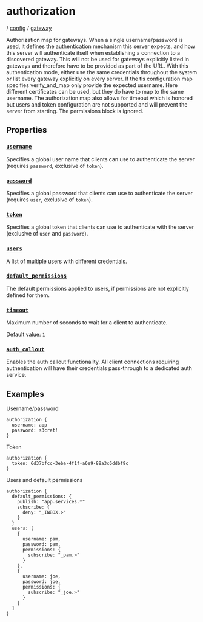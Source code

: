 # authorization

/ [config](/reference/server-config/index.md) / [gateway](/reference/server-config/config/gateway/index.md) 

Authorization map for gateways. When a single username/password is
used, it defines the authentication mechanism this server expects,
and how this server will authenticate itself when establishing
a connection to a discovered gateway. This will not be used for
gateways explicitly listed in gateways and therefore have to be
provided as part of the URL. With this authentication mode, either
use the same credentials throughout the system or list every gateway
explicitly on every server. If the tls configuration map specifies
verify_and_map only provide the expected username. Here different
certificates can be used, but they do have to map to the same username.
The authorization map also allows for timeout which is honored but
users and token configuration are not supported and will prevent the
server from starting. The permissions block is ignored.

## Properties

### [`username`](/reference/server-config/gateway/authorization/username/index.md)

Specifies a global user name that clients can use to authenticate
the server (requires `password`, exclusive of `token`).

### [`password`](/reference/server-config/gateway/authorization/password/index.md)

Specifies a global password that clients can use to authenticate
the server (requires `user`, exclusive of `token`).

### [`token`](/reference/server-config/gateway/authorization/token/index.md)

Specifies a global token that clients can use to authenticate with
the server (exclusive of `user` and `password`).

### [`users`](/reference/server-config/gateway/authorization/users/index.md)

A list of multiple users with different credentials.

### [`default_permissions`](/reference/server-config/gateway/authorization/default_permissions/index.md)

The default permissions applied to users, if permissions are
not explicitly defined for them.

### [`timeout`](/reference/server-config/gateway/authorization/timeout/index.md)

Maximum number of seconds to wait for a client to authenticate.

Default value: `1`

### [`auth_callout`](/reference/server-config/gateway/authorization/auth_callout/index.md)

Enables the auth callout functionality.
All client connections requiring authentication will have
their credentials pass-through to a dedicated auth service.

## Examples

Username/password
```
authorization {
  username: app
  password: s3cret!
}

```
Token
```
authorization {
  token: 6d37bfcc-3eba-4f1f-a6e9-88a3c6ddbf9c
}

```
Users and default permissions
```
authorization {
  default_permissions: {
    publish: "app.services.*"
    subscribe: {
      deny: "_INBOX.>"
    }
  }
  users: [
    {
      username: pam,
      password: pam,
      permissions: {
        subscribe: "_pam.>"
      }
    },
    {
      username: joe,
      password: joe,
      permissions: {
        subscribe: "_joe.>"
      }
    }
  ]
}

```

